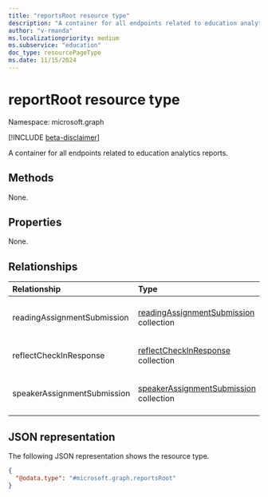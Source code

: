 ```yaml
---
title: "reportsRoot resource type"
description: "A container for all endpoints related to education analytics reports."
author: "v-rmanda"
ms.localizationpriority: medium
ms.subservice: "education"
doc_type: resourcePageType
ms.date: 11/15/2024
---
```


# reportRoot resource type

Namespace: microsoft.graph

[!INCLUDE [beta-disclaimer](../../includes/beta-disclaimer.md)]

A container for all endpoints related to education analytics reports.

## Methods

None.

## Properties

None.

## Relationships

|Relationship|Type|Description|
|:-----------|:---|:----------|
|readingAssignmentSubmission|[readingAssignmentSubmission](../resources/readingassignmentsubmission.md) collection|Details of submitted reading assignments.|
|reflectCheckInResponse|[reflectCheckInResponse](../resources/reflectcheckinresponse.md) collection|Details of check-in responses.|
|speakerAssignmentSubmission|[speakerAssignmentSubmission](../resources/speakerassignmentsubmission.md) collection|Details of submitted speaker assignments.|

## JSON representation

The following JSON representation shows the resource type.

<!-- {
  "blockType": "resource",
  "keyProperty": "id",
  "@odata.type": "microsoft.graph.reportsRoot",
  "baseType": "microsoft.graph.entity",
  "openType": false
}
-->

```json
{
  "@odata.type": "#microsoft.graph.reportsRoot"
}
```
